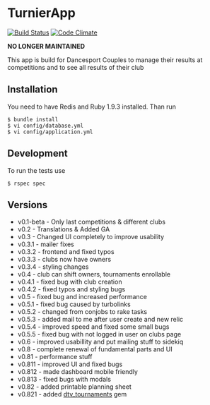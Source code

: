 TurnierApp
====================
[![Build Status](https://drone.io/github.com/DanielMSchmidt/turnierApp/status.png)](https://drone.io/github.com/DanielMSchmidt/turnierApp/latest)
[![Code Climate](https://codeclimate.com/github/DanielMSchmidt/turnierApp.png)](https://codeclimate.com/github/DanielMSchmidt/turnierApp)

**NO LONGER MAINTAINED**

This app is build for Dancesport Couples to manage their results at competitions and to see all results of their club

Installation
------------

You need to have Redis and Ruby 1.9.3 installed. Than run

```
$ bundle install
$ vi config/database.yml
$ vi config/application.yml
```

Development
-----------

To run the tests use

```
$ rspec spec
```

Versions
---------------------
  - v0.1-beta - Only last competitions & different clubs
  - v0.2      - Translations & Added GA
  - v0.3      - Changed UI completely to improve usability
  - v0.3.1    - mailer fixes
  - v0.3.2    - frontend and fixed typos
  - v0.3.3    - clubs now have owners
  - v0.3.4    - styling changes
  - v0.4      - club can shift owners, tournaments enrollable
  - v0.4.1    - fixed bug with club creation
  - v0.4.2    - fixed typos and styling bugs
  - v0.5      - fixed bug and increased performance
  - v0.5.1    - fixed bug caused by turbolinks
  - v0.5.2    - changed from conjobs to rake tasks
  - v0.5.3    - added mail to me after user create and new relic
  - v0.5.4    - improved speed and fixed some small bugs
  - v0.5.5    - fixed bug with not logged in user on clubs page
  - v0.6      - improved usabillity and put mailing stuff to sidekiq
  - v0.8      - complete renewal of fundamental parts and UI
  - v0.81     - performance stuff
  - v0.811    - improved UI and fixed bugs
  - v0.812    - made dashboard mobile friendly
  - v0.813    - fixed bugs with modals
  - v0.82     - added printable planning sheet
  - v0.821    - added [dtv_tournaments](https://github.com/DanielMSchmidt/dtv_tournaments) gem
